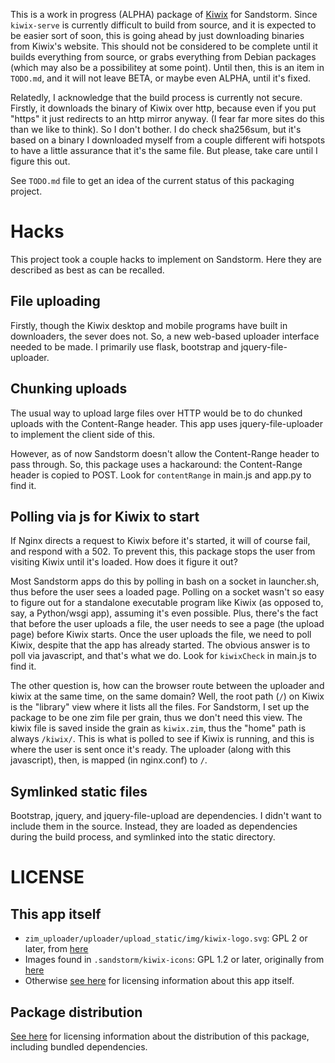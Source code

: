 This is a work in progress (ALPHA) package of [Kiwix](http://www.kiwix.org) for Sandstorm. Since `kiwix-serve` is currently difficult to build from source, and it is expected to be easier sort of soon, this is going ahead by just downloading binaries from Kiwix's website. This should not be considered to be complete until it builds everything from source, or grabs everything from Debian packages (which may also be a possibilitey at some point). Until then, this is an item in `TODO.md`, and it will not leave BETA, or maybe even ALPHA, until it's fixed.

Relatedly, I acknowledge that the build process is currently not secure. Firstly, it downloads the binary of Kiwix over http, because even if you put "https" it just redirects to an http mirror anyway. (I fear far more sites do this than we like to think). So I don't bother. I do check sha256sum, but it's based on a binary I downloaded myself from a couple different wifi hotspots to have a little assurance that it's the same file. But please, take care until I figure this out.

See `TODO.md` file to get an idea of the current status of this packaging project.

# Hacks

This project took a couple hacks to implement on Sandstorm. Here they are described as best as can be recalled.

## File uploading

Firstly, though the Kiwix desktop and mobile programs have built in downloaders, the sever does not. So, a new web-based uploader interface needed to be made. I primarily use flask, bootstrap and jquery-file-uploader.

## Chunking uploads

The usual way to upload large files over HTTP would be to do chunked uploads with the Content-Range header. This app uses jquery-file-uploader to implement the client side of this.

However, as of now Sandstorm doesn't allow the Content-Range header to pass through. So, this package uses a hackaround: the Content-Range header is copied to POST. Look for `contentRange` in main.js and app.py to find it.

## Polling via js for Kiwix to start

If Nginx directs a request to Kiwix before it's started, it will of course fail, and respond with a 502. To prevent this, this package stops the user from visiting Kiwix until it's loaded. How does it figure it out?

Most Sandstorm apps do this by polling in bash on a socket in launcher.sh, thus before the user sees a loaded page. Polling on a socket wasn't so easy to figure out for a standalone executable program like Kiwix (as opposed to, say, a Python/wsgi app), assuming it's even possible. Plus, there's the fact that before the user uploads a file, the user needs to see a page (the upload page) before Kiwix starts. Once the user uploads the file, we need to poll Kiwix, despite that the app has already started. The obvious answer is to poll via javascript, and that's what we do. Look for `kiwixCheck` in main.js to find it.

The other question is, how can the browser route between the uploader and kiwix at the same time, on the same domain? Well, the root path (`/`) on Kiwix is the "library" view where it lists all the files. For Sandstorm, I set up the package to be one zim file per grain, thus we don't need this view. The kiwix file is saved inside the grain as `kiwix.zim`, thus the "home" path is always `/kiwix/`. This is what is polled to see if Kiwix is running, and this is where the user is sent once it's ready. The uploader (along with this javascript), then, is mapped (in nginx.conf) to `/`.

## Symlinked static files

Bootstrap, jquery, and jquery-file-upload are dependencies. I didn't want to include them in the source. Instead, they are loaded as dependencies during the build process, and symlinked into the static directory.

# LICENSE

## This app itself

* `zim_uploader/uploader/upload_static/img/kiwix-logo.svg`: GPL 2 or later, from [here](https://commons.wikimedia.org/wiki/File:Kiwix_logo.svg)
* Images found in `.sandstorm/kiwix-icons`: GPL 1.2 or later, originally from [here](https://upload.wikimedia.org/wikipedia/commons/1/14/Kiwix_icon.svg)
* Otherwise [see here](https://github.com/orblivion/KiwixSandstorm/blob/master/COPYING) for licensing information about this app itself.

## Package distribution

[See here](https://github.com/orblivion/KiwixSandstorm/blob/master/distribution_licenses.md) for licensing information about the distribution of this package, including bundled dependencies.
